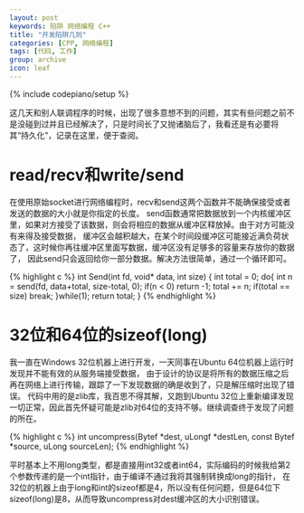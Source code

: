 ```yaml
---
layout: post
keywords: 陷阱 网络编程 C++
title: "开发陷阱几则"
categories: [CPP, 网络编程]
tags: [代码, 工作]
group: archive
icon: leaf
---
```

{% include codepiano/setup %}

这几天和别人联调程序的时候，出现了很多意想不到的问题，其实有些问题之前不是没碰到过并且已经解决了，只是时间长了又抛诸脑后了，我看还是有必要将其“持久化”，记录在这里，便于查阅。

# read/recv和write/send

在使用原始socket进行网络编程时，recv和send这两个函数并不能确保接受或者发送的数据的大小就是你指定的长度。
send函数通常把数据放到一个内核缓冲区里，如果对方接受了该数据，则会将相应的数据从缓冲区释放掉。由于对方可能没有来得及接受数据，
缓冲区会越积越大，在某个时间段缓冲区可能接近满负荷状态了，这时候你再往缓冲区里面写数据，缓冲区没有足够多的容量来存放你的数据了，
因此send只会返回给你一部分数据。解决方法很简单，通过一个循环即可。

{% highlight c %}
int Send(int fd, void* data, int size)
{
	int total = 0;
	do{
		int n = send(fd, data+total, size-total, 0);
		if(n < 0) return -1;
		total += n;
		if(total == size) break;
 	}while(1);
	return total;
}
{% endhighlight %}

# 32位和64位的sizeof(long)

我一直在Windows 32位机器上进行开发，一天同事在Ubuntu 64位机器上运行时发现并不能有效的从服务端接受数据，
由于设计的协议是将所有的数据压缩之后再在网络上进行传输，跟踪了一下发现数据的确是收到了，只是解压缩时出现了错误。
代码中用的是zlib库，我百思不得其解，又跑到Ubuntu 32位上重新编译发现一切正常，因此首先怀疑可能是zlib对64位的支持不够。继续调查终于发现了问题的所在。

{% highlight c %}
int uncompress(Bytef *dest, uLongf *destLen, const Bytef *source, uLong sourceLen);
{% endhighlight %}

平时基本上不用long类型，都是直接用int32或者int64，实际编码的时候我给第2个参数传递的是一个int指针，由于编译不通过我将其强制转换成long的指针，
在32位的机器上由于long和int的sizeof都是4，所以没有任何问题，但是64位下sizeof(long)是8，从而导致uncompress对dest缓冲区的大小识别错误。

